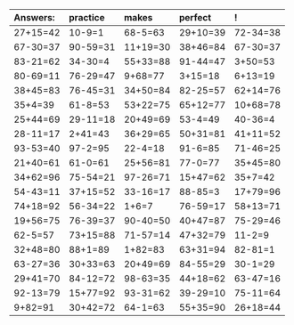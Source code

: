 | Answers: | practice | makes | perfect | ! |
| :--- | :--- | :--- | :--- | :--- |
| 27+15=42 | 10-9=1 | 68-5=63 | 29+10=39 | 72-34=38 | 
| 67-30=37 | 90-59=31 | 11+19=30 | 38+46=84 | 67-30=37 | 
| 83-21=62 | 34-30=4 | 55+33=88 | 91-44=47 | 3+50=53 | 
| 80-69=11 | 76-29=47 | 9+68=77 | 3+15=18 | 6+13=19 | 
| 38+45=83 | 76-45=31 | 34+50=84 | 82-25=57 | 62+14=76 | 
| 35+4=39 | 61-8=53 | 53+22=75 | 65+12=77 | 10+68=78 | 
| 25+44=69 | 29-11=18 | 20+49=69 | 53-4=49 | 40-36=4 | 
| 28-11=17 | 2+41=43 | 36+29=65 | 50+31=81 | 41+11=52 | 
| 93-53=40 | 97-2=95 | 22-4=18 | 91-6=85 | 71-46=25 | 
| 21+40=61 | 61-0=61 | 25+56=81 | 77-0=77 | 35+45=80 | 
| 34+62=96 | 75-54=21 | 97-26=71 | 15+47=62 | 35+7=42 | 
| 54-43=11 | 37+15=52 | 33-16=17 | 88-85=3 | 17+79=96 | 
| 74+18=92 | 56-34=22 | 1+6=7 | 76-59=17 | 58+13=71 | 
| 19+56=75 | 76-39=37 | 90-40=50 | 40+47=87 | 75-29=46 | 
| 62-5=57 | 73+15=88 | 71-57=14 | 47+32=79 | 11-2=9 | 
| 32+48=80 | 88+1=89 | 1+82=83 | 63+31=94 | 82-81=1 | 
| 63-27=36 | 30+33=63 | 20+49=69 | 84-55=29 | 30-1=29 | 
| 29+41=70 | 84-12=72 | 98-63=35 | 44+18=62 | 63-47=16 | 
| 92-13=79 | 15+77=92 | 93-31=62 | 39-29=10 | 75-11=64 | 
| 9+82=91 | 30+42=72 | 64-1=63 | 55+35=90 | 26+18=44 | 
